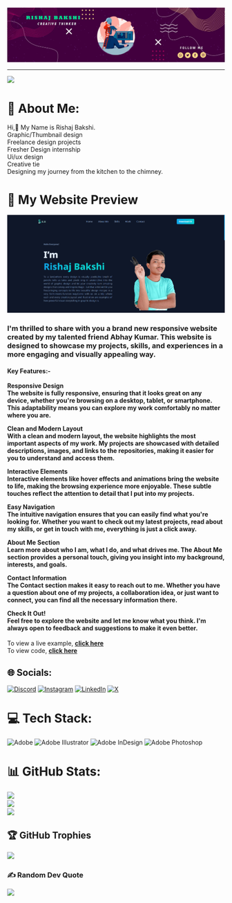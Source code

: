 ![logo](https://github.com/rbakshi66/website/blob/main/hello.png)


---
[![](https://visitcount.itsvg.in/api?id=rbakshi66&icon=5&color=0)](https://visitcount.itsvg.in)


# 💫 About Me:
Hi,👋 My Name is Rishaj Bakshi.<br>
Graphic/Thumbnail design<br>
Freelance design projects<br>
Fresher Design internship<br>
Ui/ux design <br>
Creative tie<br>
Designing my journey from the kitchen to the chimney.

# 🤝 My Website Preview
<p align="center"> 
  <kbd>
   <a href="https://rbakshi66.github.io" target="_blank"><img src="https://github.com/rbakshi66/website/blob/main/page.png">
  </a>
  </kbd>
</p>
<p><h3>I'm thrilled to share with you a brand new responsive website created by my talented friend Abhay Kumar. This website is designed to showcase my projects, skills, and experiences in a more engaging and visually appealing way.</h4></p>
<p><h4>Key Features:-<br><br>
Responsive Design<br>
The website is fully responsive, ensuring that it looks great on any device, whether you're browsing on a desktop, tablet, or smartphone. This adaptability means you can explore my work comfortably no matter where you are.<br>

Clean and Modern Layout<br>
With a clean and modern layout, the website highlights the most important aspects of my work. My projects are showcased with detailed descriptions, images, and links to the repositories, making it easier for you to understand and access them.<br>

Interactive Elements<br>
Interactive elements like hover effects and animations bring the website to life, making the browsing experience more enjoyable. These subtle touches reflect the attention to detail that I put into my projects.<br>

Easy Navigation<br>
The intuitive navigation ensures that you can easily find what you're looking for. Whether you want to check out my latest projects, read about my skills, or get in touch with me, everything is just a click away.<br>

About Me Section<br>
Learn more about who I am, what I do, and what drives me. The About Me section provides a personal touch, giving you insight into my background, interests, and goals.<br>

Contact Information<br>
The Contact section makes it easy to reach out to me. Whether you have a question about one of my projects, a collaboration idea, or just want to connect, you can find all the necessary information there.<br>

Check It Out!<br>
Feel free to explore the website and let me know what you think. I'm always open to feedback and suggestions to make it even better.</h3></p>
To view a live example, **[click here](https://rbakshi66.github.io/website/)**
<br>
To view code, **[click here](https://github.com/rbakshi66/website)**


## 🌐 Socials:
[![Discord](https://img.shields.io/badge/Discord-%237289DA.svg?logo=discord&logoColor=white)](https://discord.gg/https://discord.com/users/977632734556070019) [![Instagram](https://img.shields.io/badge/Instagram-%23E4405F.svg?logo=Instagram&logoColor=white)](https://instagram.com/https://www.instagram.com/designer_stall?utm_source=ig_web_button_share_sheet&igsh=ZDNlZDc0MzIxNw==) [![LinkedIn](https://img.shields.io/badge/LinkedIn-%230077B5.svg?logo=linkedin&logoColor=white)](https://linkedin.com/in/https://www.linkedin.com/in/rishaj-bakshi-298328230/) [![X](https://img.shields.io/badge/X-black.svg?logo=X&logoColor=white)](https://x.com/https://x.com/designer87487) 

# 💻 Tech Stack:
![Adobe](https://img.shields.io/badge/adobe-%23FF0000.svg?style=for-the-badge&logo=adobe&logoColor=white) ![Adobe Illustrator](https://img.shields.io/badge/adobe%20illustrator-%23FF9A00.svg?style=for-the-badge&logo=adobe%20illustrator&logoColor=white) ![Adobe InDesign](https://img.shields.io/badge/Adobe%20InDesign-49021F?style=for-the-badge&logo=adobeindesign&logoColor=FF3366) ![Adobe Photoshop](https://img.shields.io/badge/adobe%20photoshop-%2331A8FF.svg?style=for-the-badge&logo=adobe%20photoshop&logoColor=white)
# 📊 GitHub Stats:
![](https://github-readme-stats.vercel.app/api?username=rbakshi66&theme=tokyonight&hide_border=true&include_all_commits=true&count_private=true)<br/>
![](https://github-readme-streak-stats.herokuapp.com/?user=rbakshi66&theme=tokyonight&hide_border=true)<br/>
![](https://github-readme-stats.vercel.app/api/top-langs/?username=rbakshi66&theme=tokyonight&hide_border=true&include_all_commits=true&count_private=true&layout=compact)

## 🏆 GitHub Trophies
![](https://github-profile-trophy.vercel.app/?username=rbakshi66&theme=tokyonight&no-frame=true&no-bg=false&margin-w=4)

### ✍️ Random Dev Quote
![](https://quotes-github-readme.vercel.app/api?type=horizontal&theme=radical)

<!-- Proudly created with GPRM ( https://gprm.itsvg.in ) -->
